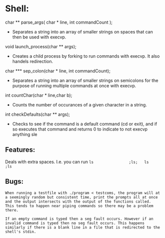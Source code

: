 # Shell:

char ** parse_args( char * line, int commandCount );
  - Separates a string into an array of smaller strings on spaces that can then be used with execvp.

void launch_process(char ** args);
  - Creates a child process by forking to run commands with execvp. It also handels redirection.

char *** sep_colon(char * line, int commandCount);
  - Separates a string into an array of smaller strings on semicolons for the purpose of running multiple commands at once with execvp.

int countChar(char * line,char b);
  - Counts the number of occurances of a given character in a string.

int checkDefaults(char ** args);
  - Checks to see if the command is a default command (cd or exit), and if so executes that command and returns 0 to indicate to not execvp anything sle

## Features:

  Deals with extra spaces. I.e. you can run `ls                ;ls;   ls   ;ls`

## Bugs:

    When running a testfile with ./program < testcoms, the program will at a seemingly random but consistent time, print the prompts all at once and the output intersects with the output of the functions called. This tends to happen near piping commands so there may be a problem there.
    
    If an empty command is typed then a seg fault occurs. However if an invalid command is typed then no seg fault occurs. This happens similarly if there is a blank line in a file that is redirected to the shell's stdin.
